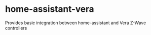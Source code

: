 # home-assistant-vera
Provides basic integration between home-assistant and Vera Z-Wave controllers
